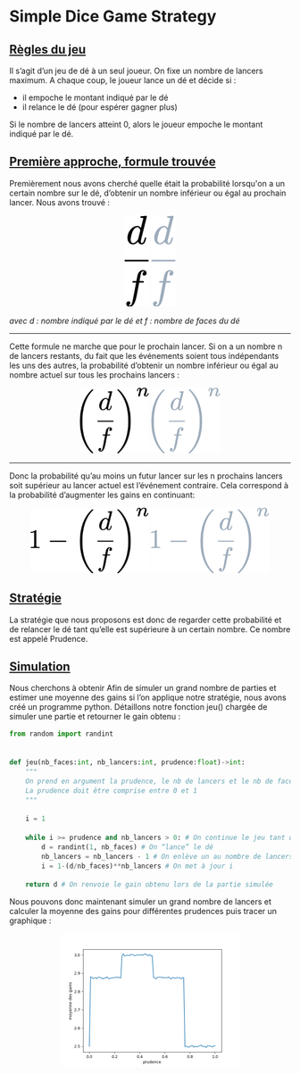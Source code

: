 # Simple Dice Game Strategy
## <u>Règles du jeu</u>
Il s’agit d’un jeu de dé à un seul joueur. On fixe un nombre de lancers maximum.
A chaque coup, le joueur lance un dé et décide si :
<ul>
    <li>il empoche le montant indiqué par le dé</li>
    <li>il relance le dé (pour espérer gagner plus)</li>
</ul>

Si le nombre de lancers atteint 0, alors le joueur empoche le montant indiqué par le dé.

## <u>Première approche, formule trouvée</u> 
Premièrement nous avons cherché quelle était la probabilité lorsqu'on a un certain nombre sur le dé, d’obtenir un nombre 
inférieur ou égal au prochain lancer. Nous avons trouvé : 

<p align="center">
    <img width="44" height="164" src="readme_data/images/frac_d_f.png#gh-light-mode-only">
    <img width="44" height="164" src="readme_data/images/frac_d_f_darkmode.png#gh-dark-mode-only">
</p>

<em>avec d : nombre indiqué par le dé
et f : nombre de faces du dé</em>

---

Cette formule ne marche que pour le prochain lancer. Si on a un nombre n de lancers restants, du fait que les événements soient tous indépendants les uns des autres, la probabilité 
d’obtenir un nombre inférieur ou égal au nombre actuel sur tous les prochains lancers :


<p align="center">
    <img width="124" height="118,66" src="readme_data/images/left(_frac_d_f_r.png#gh-light-mode-only">
    <img width="124" height="118,66" src="readme_data/images/left(_frac_d_f_r_darmode.png#gh-dark-mode-only">
</p>

---

Donc la probabilité qu’au moins un futur lancer sur les n prochains lancers soit supérieur au lancer actuel est l’événement contraire. Cela correspond à la probabilité 
d’augmenter les gains en continuant:

<p align="center">
    <img width="212" height="118,66" src="readme_data/images/1_-_left(_frac_d.png#gh-light-mode-only">
    <img width="212" height="118,66" src="readme_data/images/1_-_left(_frac_d_darmode.png#gh-dark-mode-only">
</p>

## <u>Stratégie</u> 
La stratégie que nous proposons est donc de regarder cette probabilité et de relancer le dé tant qu’elle est supérieure à un certain nombre. Ce nombre est appelé Prudence.


## <u>Simulation</u> 
Nous cherchons à obtenir 
Afin de simuler un grand nombre de parties et estimer une moyenne des gains si l’on applique notre stratégie, nous avons créé un programme python. Détaillons notre fonction 
jeu() chargée de simuler une partie et retourner le gain obtenu :

```python
from random import randint


def jeu(nb_faces:int, nb_lancers:int, prudence:float)->int:
    """
    On prend en argument la prudence, le nb de lancers et le nb de faces.
    La prudence doit être comprise entre 0 et 1
    """
    
    i = 1
    
    while i >= prudence and nb_lancers > 0: # On continue le jeu tant qu’il reste au moins un lancer et que i est supérieur ou égal à la prudence
        d = randint(1, nb_faces) # On “lance” le dé
        nb_lancers = nb_lancers - 1 # On enlève un au nombre de lancers
        i = 1-(d/nb_faces)**nb_lancers # On met à jour i
        
    return d # On renvoie le gain obtenu lors de la partie simulée
```


Nous pouvons donc maintenant simuler un grand nombre de lancers et calculer la moyenne des gains pour différentes prudences puis tracer un graphique :

<p align="center">
    <img width="320" height="240" src="readme_data/images/simulation_plot.png#gh-light-mode-only">
</p>